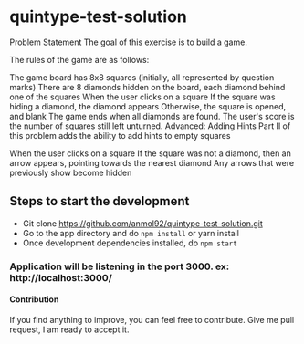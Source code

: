# quintype-test-solution

Problem Statement
The goal of this exercise is to build a game.

The rules of the game are as follows:

The game board has 8x8 squares (initially, all represented by question marks)
There are 8 diamonds hidden on the board, each diamond behind one of the squares
When the user clicks on a square
If the square was hiding a diamond, the diamond appears
Otherwise, the square is opened, and blank
The game ends when all diamonds are found. The user's score is the number of squares still left unturned.
Advanced: Adding Hints
Part II of this problem adds the ability to add hints to empty squares

When the user clicks on a square
If the square was not a diamond, then an arrow appears, pointing towards the nearest diamond
Any arrows that were previously show become hidden

## Steps to start the development

* Git clone https://github.com/anmol92/quintype-test-solution.git
* Go to the app directory and do `npm install` or yarn install
* Once development dependencies installed, do `npm start`


### Application will be listening in the port 3000. ex: http://localhost:3000/

#### Contribution
If you find anything to improve, you can feel free to contribute. Give me pull request, I am ready to accept it.
